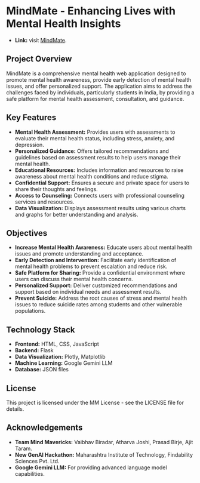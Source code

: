 # MindMate - Enhancing Lives with Mental Health Insights

- **Link:** visit [MindMate](https://college-project-z2qk.onrender.com/).

## Project Overview

MindMate is a comprehensive mental health web application designed to promote mental health awareness, provide early detection of mental health issues, and offer personalized support. The application aims to address the challenges faced by individuals, particularly students in India, by providing a safe platform for mental health assessment, consultation, and guidance.

## Key Features

- **Mental Health Assessment:** Provides users with assessments to evaluate their mental health status, including stress, anxiety, and depression.
- **Personalized Guidance:** Offers tailored recommendations and guidelines based on assessment results to help users manage their mental health.
- **Educational Resources:** Includes information and resources to raise awareness about mental health conditions and reduce stigma.
- **Confidential Support:** Ensures a secure and private space for users to share their thoughts and feelings.
- **Access to Counseling:** Connects users with professional counseling services and resources.
- **Data Visualization:** Displays assessment results using various charts and graphs for better understanding and analysis.

## Objectives

- **Increase Mental Health Awareness:** Educate users about mental health issues and promote understanding and acceptance.
- **Early Detection and Intervention:** Facilitate early identification of mental health problems to prevent escalation and reduce risk.
- **Safe Platform for Sharing:** Provide a confidential environment where users can discuss their mental health concerns.
- **Personalized Support:** Deliver customized recommendations and support based on individual needs and assessment results.
- **Prevent Suicide:** Address the root causes of stress and mental health issues to reduce suicide rates among students and other vulnerable populations.

## Technology Stack

- **Frontend:** HTML, CSS, JavaScript
- **Backend:** Flask
- **Data Visualization:** Plotly, Matplotlib
- **Machine Learning:** Google Gemini LLM
- **Database:** JSON files

## License
This project is licensed under the MM License - see the LICENSE file for details.

## Acknowledgements
- **Team Mind Mavericks:** Vaibhav Biradar, Atharva Joshi, Prasad Birje, Ajit Taram.
- **New GenAI Hackathon:** Maharashtra Institute of Technology, Findability Sciences Pvt. Ltd.
- **Google Gemini LLM:** For providing advanced language model capabilities.
